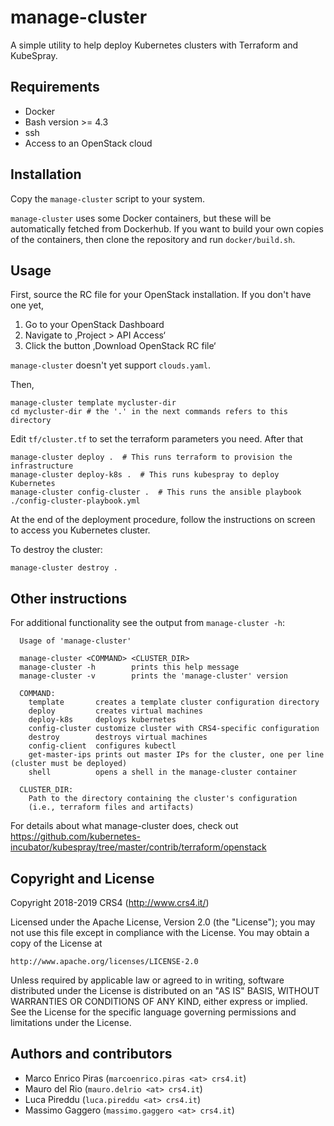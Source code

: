 
# manage-cluster

A simple utility to help deploy Kubernetes clusters with Terraform and KubeSpray.

## Requirements

* Docker
* Bash version >= 4.3
* ssh
* Access to an OpenStack cloud

## Installation
Copy the `manage-cluster` script to your system.

`manage-cluster` uses some Docker containers, but these will be automatically
fetched from Dockerhub. If you want to build your own copies of the containers,
then clone the repository and run `docker/build.sh`.


## Usage

First, source the RC file for your OpenStack installation.  If you don't have
one yet,

1. Go to your OpenStack Dashboard
2. Navigate to ‚Project > API Access‘
3. Click the button ‚Download OpenStack RC file‘

`manage-cluster` doesn't yet support `clouds.yaml`.


Then,

    manage-cluster template mycluster-dir
    cd mycluster-dir # the '.' in the next commands refers to this directory

Edit `tf/cluster.tf` to set the terraform parameters you need.  After that

    manage-cluster deploy .  # This runs terraform to provision the infrastructure
    manage-cluster deploy-k8s .  # This runs kubespray to deploy Kubernetes
    manage-cluster config-cluster .  # This runs the ansible playbook ./config-cluster-playbook.yml

At the end of the deployment procedure, follow the instructions on screen to
access you Kubernetes cluster.


To destroy the cluster:

    manage-cluster destroy .


## Other instructions

For additional functionality see the output from `manage-cluster -h`:
```
  Usage of 'manage-cluster'

  manage-cluster <COMMAND> <CLUSTER_DIR>
  manage-cluster -h        prints this help message
  manage-cluster -v        prints the 'manage-cluster' version

  COMMAND:
    template       creates a template cluster configuration directory
    deploy         creates virtual machines
    deploy-k8s     deploys kubernetes
    config-cluster customize cluster with CRS4-specific configuration
    destroy        destroys virtual machines
    config-client  configures kubectl
    get-master-ips prints out master IPs for the cluster, one per line (cluster must be deployed)
    shell          opens a shell in the manage-cluster container

  CLUSTER_DIR:
    Path to the directory containing the cluster's configuration
    (i.e., terraform files and artifacts)
```


For details about what manage-cluster does, check out
https://github.com/kubernetes-incubator/kubespray/tree/master/contrib/terraform/openstack


## Copyright and License

Copyright 2018-2019 CRS4 (http://www.crs4.it/)

Licensed under the Apache License, Version 2.0 (the "License");
you may not use this file except in compliance with the License.
You may obtain a copy of the License at

    http://www.apache.org/licenses/LICENSE-2.0

Unless required by applicable law or agreed to in writing, software
distributed under the License is distributed on an "AS IS" BASIS,
WITHOUT WARRANTIES OR CONDITIONS OF ANY KIND, either express or implied.
See the License for the specific language governing permissions and
limitations under the License.

## Authors and contributors

* Marco Enrico Piras (`marcoenrico.piras <at> crs4.it`)
* Mauro del Rio (`mauro.delrio <at> crs4.it`)
* Luca Pireddu (`luca.pireddu <at> crs4.it`)
* Massimo Gaggero (`massimo.gaggero <at> crs4.it`)


